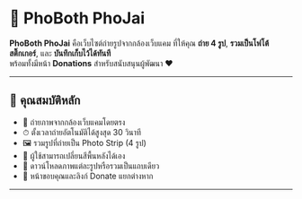 # 📸 PhoBoth PhoJai

**PhoBoth PhoJai** คือเว็บไซต์ถ่ายรูปจากกล้องเว็บแคม ที่ให้คุณ **ถ่าย 4 รูป**, **รวมเป็นโฟโต้สติ๊กเกอร์**, และ **บันทึกเก็บไว้ได้ทันที**  
พร้อมทั้งมีหน้า **Donations** สำหรับสนับสนุนผู้พัฒนา ❤️

---

## 🌟 คุณสมบัติหลัก

- 🎥 ถ่ายภาพจากกล้องเว็บแคมโดยตรง
- ⏱ ตั้งเวลาถ่ายอัตโนมัติได้สูงสุด 30 วินาที
- 🖼️ รวมรูปที่ถ่ายเป็น Photo Strip (4 รูป)
- 🎨 ผู้ใช้สามารถเปลี่ยนสีพื้นหลังได้เอง
- 💾 ดาวน์โหลดภาพแต่ละรูปหรือรวมเป็นแถบเดียว
- 💖 หน้าขอบคุณและลิงก์ Donate แยกต่างหาก

---
